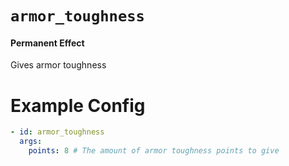 # `armor_toughness`
#### Permanent Effect

Gives armor toughness

# Example Config
```yaml
- id: armor_toughness
  args:
    points: 8 # The amount of armor toughness points to give
```